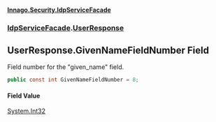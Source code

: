 #### [Innago\.Security\.IdpServiceFacade](../../index.md 'index')
### [IdpServiceFacade](../index.md 'IdpServiceFacade').[UserResponse](index.md 'IdpServiceFacade\.UserResponse')

## UserResponse\.GivenNameFieldNumber Field

Field number for the "given\_name" field\.

```csharp
public const int GivenNameFieldNumber = 8;
```

#### Field Value
[System\.Int32](https://learn.microsoft.com/en-us/dotnet/api/system.int32 'System\.Int32')